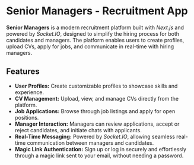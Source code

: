 # Senior Managers - Recruitment App

**Senior Managers** is a modern recruitment platform built with *Next.js* and powered by *Socket.IO*, designed to simplify the hiring process for both candidates and managers. The platform enables users to create profiles, upload CVs, apply for jobs, and communicate in real-time with hiring managers.

## Features

- **User Profiles:** Create customizable profiles to showcase skills and experience.
- **CV Management:** Upload, view, and manage CVs directly from the platform.
- **Job Applications:** Browse through job listings and apply for open positions.
- **Manager Interaction:** Managers can review applications, accept or reject candidates, and initiate chats with applicants.
- **Real-Time Messaging:** Powered by *Socket.IO*, allowing seamless real-time communication between managers and candidates.
- **Magic Link Authentication:** Sign up or log in securely and effortlessly through a magic link sent to your email, without needing a password.


